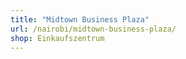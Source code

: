 ```yaml
---
title: "Midtown Business Plaza"
url: /nairobi/midtown-business-plaza/
shop: Einkaufszentrum
---
```

